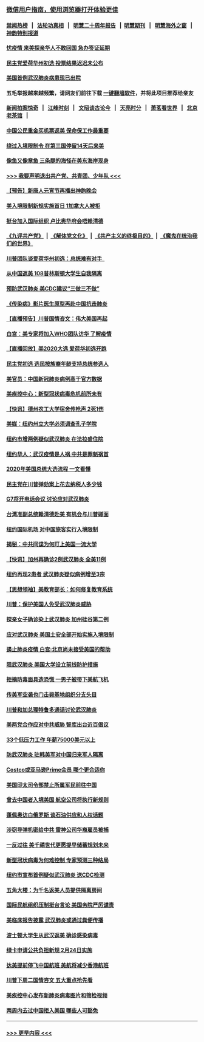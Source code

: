 ### [微信用户指南，使用浏览器打开体验更佳](https://github.com/gfw-breaker/banned-news1/blob/master/indexes/wechat-guide.md?t=0)
#### [禁闻热榜](热点新闻.md?t=0)  &nbsp;&nbsp;|&nbsp;&nbsp; [法轮功真相](https://github.com/gfw-breaker/truth/blob/master/README.md?t=0) &nbsp;&nbsp;|&nbsp;&nbsp; [明慧二十周年报告](https://github.com/gfw-breaker/mh-reports/blob/master/README.md?t=0) &nbsp;&nbsp;|&nbsp;&nbsp;[明慧期刊](https://github.com/gfw-breaker/mh-qikan) &nbsp;&nbsp;|&nbsp;&nbsp; [明慧海外之窗](https://github.com/gfw-breaker/mh-news/blob/master/README.md?t=0) &nbsp;&nbsp;|&nbsp;&nbsp; [神韵特别报道](https://github.com/gfw-breaker/mh-news/blob/master/shenyun.md?t=0)
#### [忧疫情 来美探亲华人不敢回国 急办签证延期](../pages/nsc412/n11843344.md?t=02050101) 
#### [民主党爱荷华州初选 投票结果迟迟未公布](../pages/nsc412/n11844207.md?t=02050101) 
#### [美国首例武汉肺炎病患现已出院](../pages/nsc412/n11842740.md?t=02050101) 
#### 五毛举报越来越频繁，请网友们前往下载 [一键翻墙软件](https://github.com/gfw-breaker/ssr-accounts)，并将此项目推荐给亲友
#### [新闻拍案惊奇](https://github.com/gfw-breaker/banned-news1/blob/master/pages/link4.md) &nbsp;&nbsp;|&nbsp;&nbsp; [江峰时刻](https://github.com/gfw-breaker/banned-news1/blob/master/pages/link4.md) &nbsp;&nbsp;|&nbsp;&nbsp; [文昭谈古论今](https://github.com/gfw-breaker/banned-news1/blob/master/pages/link4.md) &nbsp;&nbsp;|&nbsp;&nbsp; [天亮时分](https://github.com/gfw-breaker/banned-news1/blob/master/pages/link4.md) &nbsp;&nbsp;|&nbsp;&nbsp; [萧茗看世界](https://github.com/gfw-breaker/banned-news1/blob/master/pages/link4.md) &nbsp;&nbsp;|&nbsp;&nbsp; [北京老茶馆](https://github.com/gfw-breaker/banned-news1/blob/master/pages/link4.md) &nbsp;&nbsp;|&nbsp;&nbsp; 
#### [中国公民重金买机票返美 保命保工作最重要](../pages/nsc412/n11843282.md?t=02050101) 
#### [绕过入境限制令  在第三国停留14天后来美](../pages/nsc412/n11843341.md?t=02050101) 
#### [像鱼又像章鱼 三条腿的海怪在美东海岸现身](../pages/nsc412/n11843092.md?t=02050101) 
#### [>>> 我要声明退出共产党、共青团、少年队 <<<](https://github.com/begood0513/goodnews/blob/master/quit/letter.md) 
#### [【预告】新唐人元宵节再播出神韵晚会](../pages/nsc412/n11843192.md?t=02050101) 
#### [美入境限制新规实施首日 1加拿大人被拒](../pages/nsc412/n11843058.md?t=02050101) 
#### [挺台加入国际组织 卢比奥华府会唔赖清德](../pages/nsc412/n11843023.md?t=02050101) 
#### [《九评共产党》](https://github.com/begood0513/9ping.md/blob/master/README.md) &nbsp;|&nbsp; [《解体党文化》](../../../../jtdwh.md/blob/master/README.md)  &nbsp;|&nbsp; [《共产主义的终极目的》](../../../../gczydzjmd.md/blob/master/README.md) &nbsp;|&nbsp; [《魔鬼在统治我们的世界》](../../../../mgztzwmdsj.md/blob/master/README.md) 
#### [川普团队谈爱荷华州初选：总统难有对手  ](../pages/nsc412/n11842867.md?t=02050101) 
#### [从中国返美 108普林斯顿大学生自我隔离](../pages/nsc412/n11842714.md?t=02050101) 
#### [预防武汉肺炎 美CDC建议“三做三不做”](../pages/nsc412/n11842700.md?t=02050101) 
#### [《传染病》影片医生原型再赴中国抗击肺炎](../pages/nsc412/n11842626.md?t=02050101) 
#### [【直播预告】川普国情咨文：伟大美国再起](../pages/nsc412/n11842079.md?t=02050101) 
#### [白宫：美专家将加入WHO团队访华 了解疫情](../pages/nsc412/n11842198.md?t=02050101) 
#### [【直播回放】美2020大选 爱荷华初选开跑](../pages/nsc412/n11841820.md?t=02050101) 
#### [民主党初选 选民按族裔年龄支持总统参选人](../pages/nsc412/n11842239.md?t=02050101) 
#### [美官员：中国新冠肺炎病例高于官方数据](../pages/nsc412/n11842452.md?t=02050101) 
#### [美疾控中心：新型冠状病毒危机前所未有](../pages/nsc412/n11842406.md?t=02050101) 
#### [【快讯】德州农工大学宿舍传枪声 2死1伤](../pages/nsc412/n11842279.md?t=02050101) 
#### [美媒：纽约州立大学必须调查孔子学院](../pages/nsc412/n11840637.md?t=02050101) 
#### [纽约市增两例疑似武汉肺炎 在法拉盛住院](../pages/nsc412/n11840625.md?t=02050101) 
#### [纽约华人：武汉疫情是人祸 中共是罪魁祸首](../pages/nsc412/n11840631.md?t=02050101) 
#### [2020年美国总统大选流程 一文看懂](../pages/nsc412/n11842056.md?t=02050101) 
#### [民主党在川普弹劾案上花去纳税人多少钱](../pages/nsc412/n11841941.md?t=02050101) 
#### [G7将开电话会议 讨论应对武汉肺炎](../pages/nsc412/n11841658.md?t=02050101) 
#### [台湾准副总统赖清德赴美 有机会与川普碰面](../pages/nsc412/n11841332.md?t=02050101) 
#### [纽约国际机场  对中国旅客实行入境限制](../pages/nsc412/n11840619.md?t=02050101) 
#### [揭秘：中共间谍为何盯上美国一流大学](../pages/nsc412/n11840270.md?t=02050101) 
#### [【快讯】加州再确诊2例武汉肺炎 全美11例](../pages/nsc412/n11840339.md?t=02050101) 
#### [纽约再现2患者 武汉肺炎疑似病例增至3宗](../pages/nsc412/n11840010.md?t=02050101) 
#### [【思想领袖】美教育部长：如何修复教育系统](../pages/nsc412/n11690865.md?t=02050101) 
#### [川普：保护美国人免受武汉肺炎威胁](../pages/nsc412/n11839718.md?t=02050101) 
#### [探亲女子确诊染上武汉肺炎 加州硅谷第二例](../pages/nsc412/n11839784.md?t=02050101) 
#### [应对武汉肺炎 美国土安全部开始实施入境限制](../pages/nsc412/n11839729.md?t=02050101) 
#### [遏止肺炎疫情 白宫:北京尚未接受美国的帮助](../pages/nsc412/n11839660.md?t=02050101) 
#### [阻武汉肺炎 美国大学设立前线防护措施](../pages/nsc412/n11839479.md?t=02050101) 
#### [拒摘防毒面具造恐慌 一男子被带下美航飞机](../pages/nsc412/n11839455.md?t=02050101) 
#### [传美军空袭也门击毙基地组织分支头目](../pages/nsc412/n11839210.md?t=02050101) 
#### [川普和加总理特鲁多通话讨论武汉肺炎](../pages/nsc412/n11839128.md?t=02050101) 
#### [美两党合作应对中共威胁 智库出台近百倡议](../pages/nsc412/n11838437.md?t=02050101) 
#### [33个低压力工作 年薪75000美元以上](../pages/nsc412/n11834441.md?t=02050101) 
#### [防武汉肺炎 驻韩美军对中国归来军人隔离](../pages/nsc412/n11838970.md?t=02050101) 
#### [Costco或亚马逊Prime会员 哪个更合适你](../pages/nsc412/n11834459.md?t=02050101) 
#### [美国印太司令部禁止所属军民前往中国](../pages/nsc412/n11838418.md?t=02050101) 
#### [曾去中国者入境美国 航空公司将执行新规则](../pages/nsc412/n11838375.md?t=02050101) 
#### [蓬佩奥访白俄罗斯 谈石油供应和人权话题](../pages/nsc412/n11838242.md?t=02050101) 
#### [涉窃导弹机密给中共 雷神公司华裔雇员被捕](../pages/nsc412/n11838129.md?t=02050101) 
#### [一反过往 美千禧世代更愿提早储蓄规划未来](../pages/nsc412/n11837601.md?t=02050101) 
#### [新型冠状病毒为何难控制 专家预测三种结局](../pages/nsc412/n11838002.md?t=02050101) 
#### [纽约市宣布首例疑似武汉肺炎 送CDC检测](../pages/nsc412/n11837852.md?t=02050101) 
#### [五角大楼：为千名返美人员提供隔离房间](../pages/nsc412/n11837831.md?t=02050101) 
#### [国际民航组织压制挺台言论 美国务院严厉谴责](../pages/nsc412/n11837791.md?t=02050101) 
#### [美临床报告披露 武汉肺炎或通过粪便传播](../pages/nsc412/n11837626.md?t=02050101) 
#### [波士顿大学生从武汉返美 确诊感染病毒](../pages/nsc412/n11837580.md?t=02050101) 
#### [绿卡申请公共负担新规 2月24日实施](../pages/nsc412/n11836634.md?t=02050101) 
#### [达美提前停飞中国航班 美航将减少香港航班](../pages/nsc412/n11837649.md?t=02050101) 
#### [川普下周二国情咨文 五大重点抢先看](../pages/nsc412/n11837512.md?t=02050101) 
#### [美疾控中心发布新肺炎病毒图片和筛检视频](../pages/nsc412/n11837491.md?t=02050101) 
#### [两周内去过中国拒入美国 哪些人可豁免](../pages/nsc412/n11837400.md?t=02050101) 

----
#### [ >>> 更早内容 <<< ](../indexes/nsc412-earlier.md)
